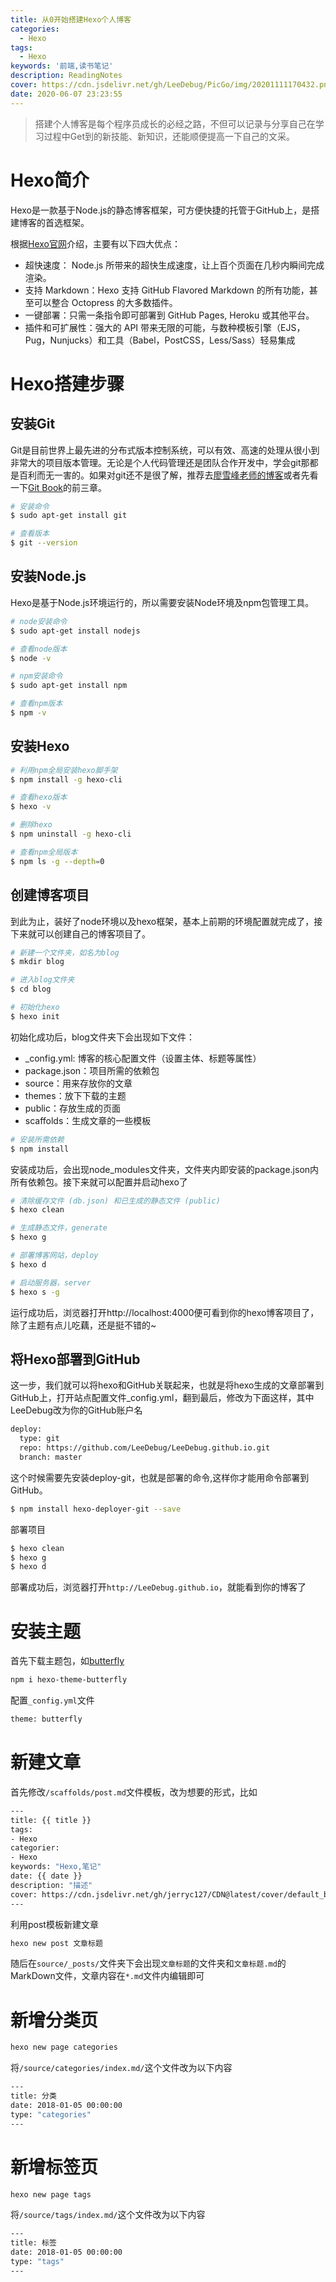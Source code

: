 ```yaml
---
title: 从0开始搭建Hexo个人博客
categories:
  - Hexo
tags:
  - Hexo
keywords: '前端,读书笔记'
description: ReadingNotes
cover: https://cdn.jsdelivr.net/gh/LeeDebug/PicGo/img/20201111170432.png
date: 2020-06-07 23:23:55
---
```


> 搭建个人博客是每个程序员成长的必经之路，不但可以记录与分享自己在学习过程中Get到的新技能、新知识，还能顺便提高一下自己的文采。

# Hexo简介
Hexo是一款基于Node.js的静态博客框架，可方便快捷的托管于GitHub上，是搭建博客的首选框架。

根据[Hexo官网](https://hexo.io/zh-cn/)介绍，主要有以下四大优点：
- 超快速度： Node.js 所带来的超快生成速度，让上百个页面在几秒内瞬间完成渲染。
- 支持 Markdown：Hexo 支持 GitHub Flavored Markdown 的所有功能，甚至可以整合 Octopress 的大多数插件。
- 一键部署：只需一条指令即可部署到 GitHub Pages, Heroku 或其他平台。
- 插件和可扩展性：强大的 API 带来无限的可能，与数种模板引擎（EJS，Pug，Nunjucks）和工具（Babel，PostCSS，Less/Sass）轻易集成


# Hexo搭建步骤

## 安装Git

Git是目前世界上最先进的分布式版本控制系统，可以有效、高速的处理从很小到非常大的项目版本管理。无论是个人代码管理还是团队合作开发中，学会git那都是百利而无一害的。如果对git还不是很了解，推荐去[廖雪峰老师的博客](https://www.liaoxuefeng.com/wiki/896043488029600)或者先看一下[Git Book](https://git-scm.com/book/zh/v2)的前三章。

```bash
# 安装命令
$ sudo apt-get install git

# 查看版本
$ git --version
```

## 安装Node.js

Hexo是基于Node.js环境运行的，所以需要安装Node环境及npm包管理工具。

```bash
# node安装命令
$ sudo apt-get install nodejs

# 查看node版本
$ node -v

# npm安装命令
$ sudo apt-get install npm

# 查看npm版本
$ npm -v
```

## 安装Hexo

```bash
# 利用npm全局安装hexo脚手架
$ npm install -g hexo-cli

# 查看hexo版本
$ hexo -v

# 删除hexo
$ npm uninstall -g hexo-cli

# 查看npm全局版本
$ npm ls -g --depth=0
```

## 创建博客项目

到此为止，装好了node环境以及hexo框架，基本上前期的环境配置就完成了，接下来就可以创建自己的博客项目了。

```bash
# 新建一个文件夹，如名为blog
$ mkdir blog

# 进入blog文件夹
$ cd blog

# 初始化hexo
$ hexo init
```

初始化成功后，blog文件夹下会出现如下文件：
- _config.yml: 博客的核心配置文件（设置主体、标题等属性）
- package.json：项目所需的依赖包
- source：用来存放你的文章
- themes：放下下载的主题
- public：存放生成的页面
- scaffolds：生成文章的一些模板

```bash
# 安装所需依赖
$ npm install
```

安装成功后，会出现node_modules文件夹，文件夹内即安装的package.json内所有依赖包。接下来就可以配置并启动hexo了

```bash
# 清除缓存文件 (db.json) 和已生成的静态文件 (public)
$ hexo clean

# 生成静态文件，generate
$ hexo g

# 部署博客网站，deploy
$ hexo d

# 启动服务器，server
$ hexo s -g
```

运行成功后，浏览器打开http://localhost:4000便可看到你的hexo博客项目了，除了主题有点儿吃藕，还是挺不错的~

## 将Hexo部署到GitHub

这一步，我们就可以将hexo和GitHub关联起来，也就是将hexo生成的文章部署到GitHub上，打开站点配置文件_config.yml，翻到最后，修改为下面这样，其中LeeDebug改为你的GitHub账户名
```bash
deploy:
  type: git
  repo: https://github.com/LeeDebug/LeeDebug.github.io.git
  branch: master
```

这个时候需要先安装deploy-git，也就是部署的命令,这样你才能用命令部署到GitHub。

```bash
$ npm install hexo-deployer-git --save
```

部署项目
```bash
$ hexo clean
$ hexo g
$ hexo d
```

部署成功后，浏览器打开`http://LeeDebug.github.io`，就能看到你的博客了


# 安装主题

首先下载主题包，如[butterfly](https://github.com/jerryc127/hexo-theme-butterfly)
```bash
npm i hexo-theme-butterfly
```

配置`_config.yml`文件
```bash
theme: butterfly
```

# 新建文章

首先修改`/scaffolds/post.md`文件模板，改为想要的形式，比如
```bash
---
title: {{ title }}
tags:
- Hexo
categorier:
- Hexo
keywords: "Hexo,笔记"
date: {{ date }}
description: "描述"
cover: https://cdn.jsdelivr.net/gh/jerryc127/CDN@latest/cover/default_bg.png
---
```

利用post模板新建文章
```bash
hexo new post 文章标题
```

随后在`source/_posts/`文件夹下会出现`文章标题`的文件夹和`文章标题.md`的MarkDown文件，文章内容在`*.md`文件内编辑即可


# 新增分类页

```bash
hexo new page categories
```

将`/source/categories/index.md/`这个文件改为以下内容
```bash
---
title: 分类
date: 2018-01-05 00:00:00
type: "categories"
---
```


# 新增标签页

```bash
hexo new page tags
```

将`/source/tags/index.md/`这个文件改为以下内容
```bash
---
title: 标签
date: 2018-01-05 00:00:00
type: "tags"
---
```


